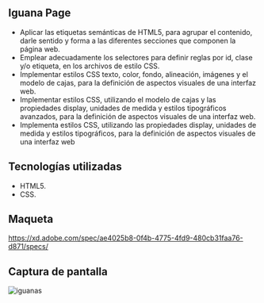## Iguana Page
- Aplicar las etiquetas semánticas de HTML5, para agrupar el contenido, darle sentido y forma a las diferentes secciones que componen la página web.
- Emplear adecuadamente los selectores para definir reglas por id, clase y/o etiqueta, en los archivos de estilo CSS.
- Implementar estilos CSS texto, color, fondo, alineación, imágenes y el modelo de cajas, para la definición de aspectos visuales de una interfaz web.
- Implementar estilos CSS, utilizando el modelo de cajas y las propiedades display, unidades de medida y estilos tipográficos avanzados, para la definición de aspectos visuales de una interfaz web.
- Implementa estilos CSS, utilizando las propiedades display, unidades de medida y estilos tipográficos, para la definición de aspectos visuales de una interfaz web

## Tecnologías utilizadas
- HTML5.
- CSS.

## Maqueta 
https://xd.adobe.com/spec/ae4025b8-0f4b-4775-4fd9-480cb31faa76-d871/specs/ 

## Captura de pantalla
![iguanas](https://github.com/user-attachments/assets/32f35f5f-83ef-4c83-aa01-d46d44be95e5)
